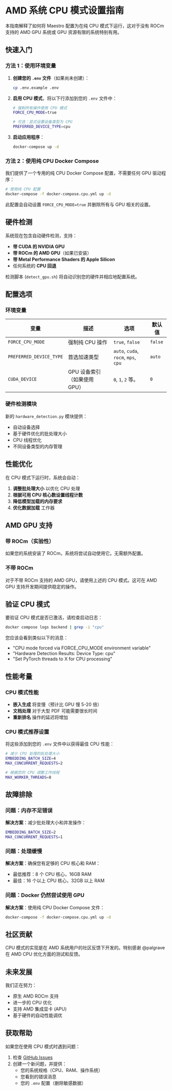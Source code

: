 # AMD 系统 CPU 模式设置指南

本指南解释了如何将 Maestro 配置为在纯 CPU 模式下运行，这对于没有 ROCm 支持的 AMD GPU 系统或 GPU 资源有限的系统特别有用。

## 快速入门

### 方法 1：使用环境变量

1. **创建您的 `.env` 文件**（如果尚未创建）：
   ```bash
   cp .env.example .env
   ```

2. **启用 CPU 模式**，将以下行添加到您的 `.env` 文件中：
   ```bash
   # 强制所有操作使用 CPU 模式
   FORCE_CPU_MODE=true
   
   # 可选：显式设置设备类型为 CPU
   PREFERRED_DEVICE_TYPE=cpu
   ```

3. **启动应用程序**：
   ```bash
   docker-compose up -d
   ```

### 方法 2：使用纯 CPU Docker Compose

我们提供了一个专用的纯 CPU Docker Compose 配置，不需要任何 GPU 驱动程序：

```bash
# 使用纯 CPU 配置
docker-compose -f docker-compose.cpu.yml up -d
```

此配置会自动设置 `FORCE_CPU_MODE=true` 并删除所有与 GPU 相关的设置。

## 硬件检测

系统现在包含自动硬件检测，支持：
- **带 CUDA 的 NVIDIA GPU**
- **带 ROCm 的 AMD GPU**（如果已安装）
- **带 Metal Performance Shaders 的 Apple Silicon**
- 任何系统的 **CPU 回退**

检测脚本 (`detect_gpu.sh`) 将自动识别您的硬件并相应地配置系统。

## 配置选项

### 环境变量

| 变量               | 描述           | 选项                      | 默认值   |
|--------------------|----------------|---------------------------|----------|
| `FORCE_CPU_MODE`   | 强制纯 CPU 操作 | `true`, `false`           | `false`  |
| `PREFERRED_DEVICE_TYPE` | 首选加速类型   | `auto`, `cuda`, `rocm`, `mps`, `cpu` | `auto`   |
| `CUDA_DEVICE`      | GPU 设备索引（如果使用 GPU） | `0`, `1`, `2` 等。 | `0`      |

### 硬件检测模块

新的 `hardware_detection.py` 模块提供：
- 自动设备选择
- 基于硬件优化的批处理大小
- CPU 线程优化
- 不同设备类型的内存管理

## 性能优化

在 CPU 模式下运行时，系统会自动：

1. **调整批处理大小** 以优化 CPU 处理
2. **根据可用 CPU 核心数设置线程计数**
3. **降低模型加载的内存要求**
4. **优化数据加载** 工作器

## AMD GPU 支持

### 带 ROCm（实验性）

如果您的系统安装了 ROCm，系统将尝试自动使用它。无需额外配置。

### 不带 ROCm

对于不带 ROCm 支持的 AMD GPU，请使用上述的 CPU 模式。这可在 AMD GPU 支持开发期间提供稳定的操作。

## 验证 CPU 模式

要验证 CPU 模式是否已激活，请检查启动日志：

```bash
docker compose logs backend | grep -i "cpu"
```

您应该会看到类似以下的消息：
- "CPU mode forced via FORCE_CPU_MODE environment variable"
- "Hardware Detection Results: Device Type: cpu"
- "Set PyTorch threads to X for CPU processing"

## 性能考量

### CPU 模式性能

- **嵌入生成** 将变慢（预计比 GPU 慢 5-20 倍）
- **文档处理** 对于大型 PDF 可能需要很长时间
- **重新排名** 操作的延迟将增加

### CPU 模式推荐设置

将这些添加到您的 `.env` 文件中以获得最佳 CPU 性能：

```bash
# 减少 CPU 处理的批处理大小
EMBEDDING_BATCH_SIZE=4
MAX_CONCURRENT_REQUESTS=2

# 根据您的 CPU 调整工作线程
MAX_WORKER_THREADS=8
```

## 故障排除

### 问题：内存不足错误

**解决方案**：减少批处理大小和并发操作：
```bash
EMBEDDING_BATCH_SIZE=2
MAX_CONCURRENT_REQUESTS=1
```

### 问题：处理缓慢

**解决方案**：确保您有足够的 CPU 核心和 RAM：
- 最低推荐：8 个 CPU 核心，16GB RAM
- 最佳：16 个以上 CPU 核心，32GB 以上 RAM

### 问题：Docker 仍然尝试使用 GPU

**解决方案**：使用纯 CPU Docker Compose 文件：
```bash
docker-compose -f docker-compose.cpu.yml up -d
```

## 社区贡献

CPU 模式的实现是在 AMD 系统用户的社区反馈下开发的。特别感谢 @palgrave 在 AMD CPU 优化方面的测试和反馈。

## 未来发展

我们正在努力：
- 原生 AMD ROCm 支持
- 进一步的 CPU 优化
- 支持 AMD 集成显卡 (APU)
- 基于硬件的自动性能调优

## 获取帮助

如果您在使用 CPU 模式时遇到问题：

1. 检查 [GitHub Issues](https://github.com/murtaza-nasir/maestro/issues)
2. 创建一个新问题，并提供：
   - 您的系统规格（CPU、RAM、操作系统）
   - 您看到的错误消息
   - 您的 `.env` 配置（删除敏感数据）